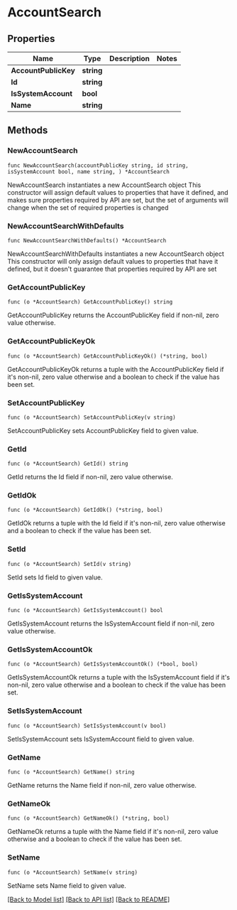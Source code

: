 # AccountSearch

## Properties

Name | Type | Description | Notes
------------ | ------------- | ------------- | -------------
**AccountPublicKey** | **string** |  | 
**Id** | **string** |  | 
**IsSystemAccount** | **bool** |  | 
**Name** | **string** |  | 

## Methods

### NewAccountSearch

`func NewAccountSearch(accountPublicKey string, id string, isSystemAccount bool, name string, ) *AccountSearch`

NewAccountSearch instantiates a new AccountSearch object
This constructor will assign default values to properties that have it defined,
and makes sure properties required by API are set, but the set of arguments
will change when the set of required properties is changed

### NewAccountSearchWithDefaults

`func NewAccountSearchWithDefaults() *AccountSearch`

NewAccountSearchWithDefaults instantiates a new AccountSearch object
This constructor will only assign default values to properties that have it defined,
but it doesn't guarantee that properties required by API are set

### GetAccountPublicKey

`func (o *AccountSearch) GetAccountPublicKey() string`

GetAccountPublicKey returns the AccountPublicKey field if non-nil, zero value otherwise.

### GetAccountPublicKeyOk

`func (o *AccountSearch) GetAccountPublicKeyOk() (*string, bool)`

GetAccountPublicKeyOk returns a tuple with the AccountPublicKey field if it's non-nil, zero value otherwise
and a boolean to check if the value has been set.

### SetAccountPublicKey

`func (o *AccountSearch) SetAccountPublicKey(v string)`

SetAccountPublicKey sets AccountPublicKey field to given value.


### GetId

`func (o *AccountSearch) GetId() string`

GetId returns the Id field if non-nil, zero value otherwise.

### GetIdOk

`func (o *AccountSearch) GetIdOk() (*string, bool)`

GetIdOk returns a tuple with the Id field if it's non-nil, zero value otherwise
and a boolean to check if the value has been set.

### SetId

`func (o *AccountSearch) SetId(v string)`

SetId sets Id field to given value.


### GetIsSystemAccount

`func (o *AccountSearch) GetIsSystemAccount() bool`

GetIsSystemAccount returns the IsSystemAccount field if non-nil, zero value otherwise.

### GetIsSystemAccountOk

`func (o *AccountSearch) GetIsSystemAccountOk() (*bool, bool)`

GetIsSystemAccountOk returns a tuple with the IsSystemAccount field if it's non-nil, zero value otherwise
and a boolean to check if the value has been set.

### SetIsSystemAccount

`func (o *AccountSearch) SetIsSystemAccount(v bool)`

SetIsSystemAccount sets IsSystemAccount field to given value.


### GetName

`func (o *AccountSearch) GetName() string`

GetName returns the Name field if non-nil, zero value otherwise.

### GetNameOk

`func (o *AccountSearch) GetNameOk() (*string, bool)`

GetNameOk returns a tuple with the Name field if it's non-nil, zero value otherwise
and a boolean to check if the value has been set.

### SetName

`func (o *AccountSearch) SetName(v string)`

SetName sets Name field to given value.



[[Back to Model list]](../README.md#documentation-for-models) [[Back to API list]](../README.md#documentation-for-api-endpoints) [[Back to README]](../README.md)


